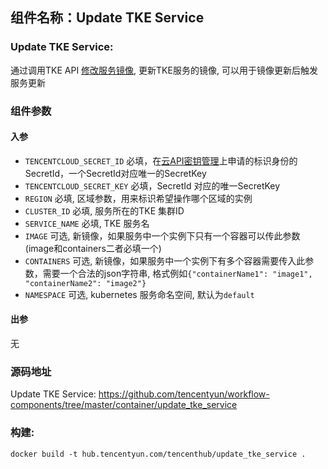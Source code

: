 ## 组件名称：Update TKE Service

### Update TKE Service:

通过调用TKE API [修改服务镜像](https://cloud.tencent.com/document/api/457/9630), 更新TKE服务的镜像, 可以用于镜像更新后触发服务更新

### 组件参数
#### 入参

- `TENCENTCLOUD_SECRET_ID` 必填，在[云API密钥管理](https://console.cloud.tencent.com/cam/capi)上申请的标识身份的SecretId，一个SecretId对应唯一的SecretKey
- `TENCENTCLOUD_SECRET_KEY` 必填，SecretId 对应的唯一SecretKey
- `REGION` 必填, 区域参数，用来标识希望操作哪个区域的实例
- `CLUSTER_ID` 必填, 服务所在的TKE 集群ID
- `SERVICE_NAME` 必填, TKE 服务名
- `IMAGE` 可选, 新镜像，如果服务中一个实例下只有一个容器可以传此参数(image和containers二者必填一个)
- `CONTAINERS` 可选, 新镜像，如果服务中一个实例下有多个容器需要传入此参数，需要一个合法的json字符串, 格式例如`{"containerName1": "image1", "containerName2": "image2"}`
- `NAMESPACE` 可选, kubernetes 服务命名空间, 默认为`default`

#### 出参
无

### 源码地址

Update TKE Service: <https://github.com/tencentyun/workflow-components/tree/master/container/update_tke_service>

### 构建:

`docker build -t hub.tencentyun.com/tencenthub/update_tke_service .`
